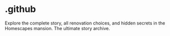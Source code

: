# .github
Explore the complete story, all renovation choices, and hidden secrets in the Homescapes mansion. The ultimate story archive.
